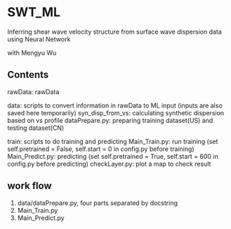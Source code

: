 # SWT_ML
Inferring shear wave velocity structure from surface wave dispersion data using Neural Network

with Mengyu Wu

## Contents
rawData: rawData

data:   scripts to convert information in rawData to ML input (inputs are also saved here temporarily)
    syn_disp_from_vs:  calculating synthetic dispersion based on vs profile
    dataPrepare.py:    preparing training dataset(US) and testing dataset(CN)

train:  scripts to do training and predicting
    Main_Train.py:    run training (set self.pretrained = False, self.start = 0 in config.py before training)
    Main_Predict.py:  predicting (set self.pretrained = True, self.start = 600 in config.py before predicting)
    checkLayer.py:    plot a map to check result


## work flow
1. data/dataPrepare.py, four parts separated by docstring
2. Main_Train.py
3. Main_Predict.py
